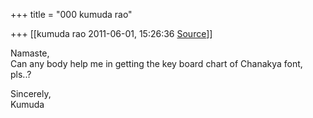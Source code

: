 +++
title = "000 kumuda rao"

+++
[[kumuda rao	2011-06-01, 15:26:36 [Source](https://groups.google.com/g/bvparishat/c/8Pdswo9zj7Q)]]



Namaste,  
Can any body help me in getting the key board chart of Chanakya font, pls..?

Sincerely,  
Kumuda  

